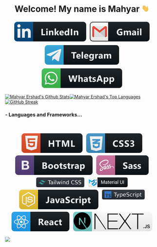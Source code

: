 <div align="center">
   <h1>Welcome! My name is Mahyar  <img src="./icons/handwave.gif" width="25px"> </h1>
   
   
</div>
<p align='center'>
<a target="_blank" href="https://www.linkedin.com/in/mahyar-ershad-52ba9a239/"><img src="./icons/linkedin.svg" alt="linkedin" style="vertical-align:top; margin:6px 4px"></a>
<a target="_blank" href="mailto:mahyar.ershad92@gmail.com"><img src="./icons/gmail.svg" alt="Telegram" style="vertical-align:top; margin:6px 4px"></a>
<a target="_blank" href="https://t.me/mahyarErshad"><img src="./icons/telegram.svg" alt="Telegram" style="vertical-align:top; margin:6px 4px"></a>
<a target="_blank" href="https://api.whatsapp.com/send/?phone=989120343545&text&type=phone_number&app_absent=0"><img src="./icons/whatsapp.svg" alt="Telegram" style="vertical-align:top; margin:6px 4px"></a>
 </p>
 
<a href="https://github.com/mahyarErshad"><img alt="Mahyar Ershad's Github Stats" src="https://github-readme-stats.vercel.app/api?username=mahyarErshad&count_private=true&show_icons=true&theme=buefy&include_all_commits=true" height="200px"/></a><a href="https://github.com/mahyarErshad"><img alt="Mahyar Ershad's Top Languages" src="https://github-readme-stats.vercel.app/api/top-langs/?username=mahyarErshad&langs_count=10&layout=compact" height="200px"/></a> 
[![GitHub Streak](https://github-readme-streak-stats.herokuapp.com?user=mahyarErshad)](https://git.io/streak-stats)
  
  ### - Languages and Frameworks...
  <br />  
  <p align="center">
   <img src="./icons/html.svg" alt="html" style="vertical-align:top; margin:4px">
   <img src="./icons/css3.svg" alt="CSS" style="vertical-align:top; margin:4px">
   <img src="./icons/bootstrap.svg" alt="Bootstrap" style="vertical-align:top; margin:4px">
   <img src="./icons/sass.svg" alt="SASS" style="vertical-align:top; margin:4px">
   <img src="./icons/tailwind.svg" alt="Tailwind" style="vertical-align:top; margin:4px; height: 32px">
   <img src="./icons/mui.svg" alt="MUI" style="vertical-align:top; margin:4px; height: 32px">
   <img src="./icons/js.svg" alt="JavaScript" style="vertical-align:top; margin:4px">
   <img src="./icons/ts.svg" alt="TypeScript" style="vertical-align:top; margin:4px; height: 32px">
   <img src="./icons/react.svg" alt="React" style="vertical-align:top; margin:4px">
   <img src="./icons/nextjs.svg" alt="Next.js" style="vertical-align:top; margin:4px">
   </p>       
        
 
![](https://komarev.com/ghpvc/?username=mahyarErshad&label=PROFILE+VIEWS)

